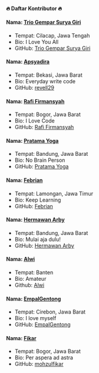#### 🔥 Daftar Kontributor 🔥

#### Nama: [Trio Gempar Surya Giri](https://github.com/triogempar)

- Tempat: Cilacap, Jawa Tengah
- Bio: I Love You All
- GitHub: [Trio Gempar Surya Giri](https://github.com/triogempar)

#### Nama: [Apsyadira](https://github.com/revell29)

- Tempat: Bekasi, Jawa Barat
- Bio: Everyday write code
- GitHub: [revell29](https://github.com/revell29)

#### Nama: [Rafi Firmansyah](https://github.com/rafifirmansyah)

- Tempat: Bogor, Jawa Barat
- Bio: I Love Code
- GitHub: [Rafi Firmansyah](https://github.com/rafifirmansyah)

#### Nama: [Pratama Yoga](https://github.com/evanezcent)

- Tempat: Bandung, Jawa Barat
- Bio: No Brain Person
- GitHub: [Pratama Yoga](https://github.com/evanezcent)

#### Nama: [Febrian](https://github.com/febriandev)

- Tempat: Lamongan, Jawa Timur
- Bio: Keep Learning
- GitHub: [Febrian](https://github.com/febriandev)

#### Nama: [Hermawan Arby](https://github.com/hermawanarby)

- Tempat: Bandung, Jawa Barat
- Bio: Mulai aja dulu!
- GitHub: [Hermawan Arby](https://github.com/hermawanarby)

#### Nama: [Alwi](https://github.com/wishihab)

- Tempat: Banten
- Bio: Amateur
- Github: [Alwi](https://github.com/wishihab)

#### Nama: [EmpalGentong](https://github.com/EmpalGentong)

- Tempat: Cirebon, Jawa Barat
- Bio: I love myself
- GitHub: [EmpalGentong](https://github.com/EmpalGentong)

#### Nama: [Fikar](https://github.com/mohzulfikar)

- Tempat: Bogor, Jawa Barat
- Bio: Per aspera ad astra
- GitHub: [mohzulfikar](https://github.com/mohzulfikar)
